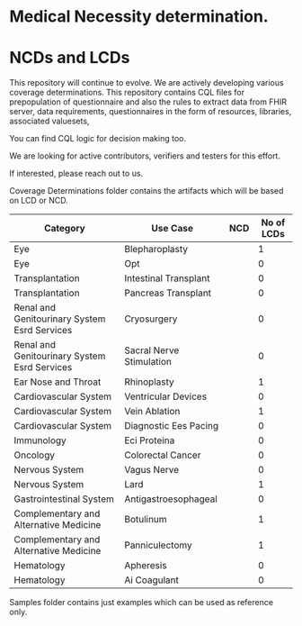 
# Medical Necessity determination.
# NCDs and LCDs

This repository will continue to evolve. We are actively developing various coverage determinations. This repository contains CQL files for prepopulation of questionnaire and also the rules to extract data from FHIR server, data requirements, questionnaires in the form of resources, libraries, associated valuesets, 

You can find CQL logic for decision making too.

We are looking for active contributors, verifiers and testers for this effort.

If interested, please reach out to us. 

Coverage Determinations folder contains the artifacts which will be based on LCD or NCD.



Category|Use Case|NCD|No of LCDs
--------|--------|---|----------
Eye |Blepharoplasty ||1
Eye |Opt ||0
Transplantation |Intestinal Transplant ||0
Transplantation |Pancreas Transplant ||0
Renal and Genitourinary System Esrd Services |Cryosurgery ||0
Renal and Genitourinary System Esrd Services |Sacral Nerve Stimulation ||0
Ear Nose and Throat |Rhinoplasty ||1
Cardiovascular System |Ventricular Devices ||0
Cardiovascular System |Vein Ablation ||1
Cardiovascular System |Diagnostic Ees Pacing ||0
Immunology |Eci Proteina ||0
Oncology |Colorectal Cancer ||0
Nervous System |Vagus Nerve ||0
Nervous System |Lard ||1
Gastrointestinal System |Antigastroesophageal ||0
Complementary and Alternative Medicine |Botulinum ||1
Complementary and Alternative Medicine |Panniculectomy ||1
Hematology |Apheresis ||0
Hematology |Ai Coagulant ||0


Samples folder contains just examples which can be used as reference only.
